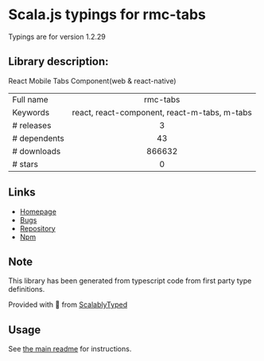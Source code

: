 
# Scala.js typings for rmc-tabs

Typings are for version 1.2.29

## Library description:
React Mobile Tabs Component(web & react-native)

|                    |                 |
| ------------------ | :-------------: |
| Full name          | rmc-tabs |
| Keywords           | react, react-component, react-m-tabs, m-tabs |
| # releases         | 3 |
| # dependents       | 43 |
| # downloads        | 866632 |
| # stars            | 0 |

## Links
- [Homepage](https://github.com/react-component/m-tabs)
- [Bugs](https://github.com/react-component/m-tabs/issues)
- [Repository](https://github.com/react-component/m-tabs)
- [Npm](https://www.npmjs.com/package/rmc-tabs)
    


## Note
This library has been generated from typescript code from first party type definitions.

Provided with :purple_heart: from [ScalablyTyped](https://github.com/oyvindberg/ScalablyTyped)

## Usage
See [the main readme](../../readme.md) for instructions.


